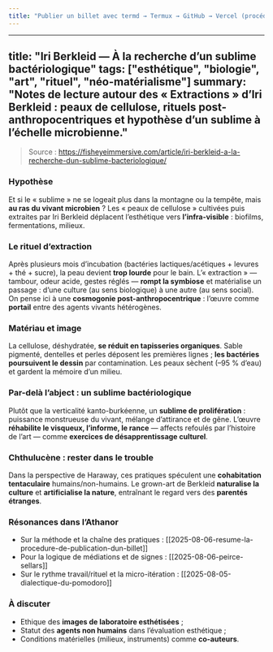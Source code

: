 ```yaml
---
title: "Publier un billet avec termd → Termux → GitHub → Vercel (procédure compacte)"
---
```


---
title: "Iri Berkleid — À la recherche d’un sublime bactériologique"
tags: ["esthétique", "biologie", "art", "rituel", "néo-matérialisme"]
summary: "Notes de lecture autour des « Extractions » d’Iri Berkleid : peaux de cellulose, rituels post-anthropocentriques et hypothèse d’un sublime à l’échelle microbienne."
---

> Source : https://fisheyeimmersive.com/article/iri-berkleid-a-la-recherche-dun-sublime-bacteriologique/

### Hypothèse
Et si le « sublime » ne se logeait plus dans la montagne ou la tempête, mais **au ras du vivant microbien** ? Les « peaux de cellulose » cultivées puis extraites par Iri Berkleid déplacent l’esthétique vers **l’infra-visible** : biofilms, fermentations, milieux.

### Le rituel d’extraction
Après plusieurs mois d’incubation (bactéries lactiques/acétiques + levures + thé + sucre), la peau devient **trop lourde** pour le bain. L’« extraction » — tambour, odeur acide, gestes réglés — **rompt la symbiose** et matérialise un passage : d’une culture (au sens biologique) à une autre (au sens social).  
On pense ici à une **cosmogonie post-anthropocentrique** : l’œuvre comme **portail** entre des agents vivants hétérogènes.

### Matériau et image
La cellulose, déshydratée, **se réduit en tapisseries organiques**. Sable pigmenté, dentelles et perles déposent les premières lignes ; **les bactéries poursuivent le dessin** par contamination. Les peaux sèchent (–95 % d’eau) et gardent la mémoire d’un milieu.

### Par-delà l’abject : un sublime bactériologique
Plutôt que la verticalité kanto-burkéenne, un **sublime de prolifération** : puissance monstrueuse du vivant, mélange d’attirance et de gêne. L’œuvre **réhabilite le visqueux, l’informe, le rance** — affects refoulés par l’histoire de l’art — comme **exercices de désapprentissage culturel**.

### Chthulucène : rester dans le trouble
Dans la perspective de Haraway, ces pratiques spéculent une **cohabitation tentaculaire** humains/non-humains. Le grown-art de Berkleid **naturalise la culture** et **artificialise la nature**, entraînant le regard vers des **parentés étranges**.

### Résonances dans l’Athanor
- Sur la méthode et la chaîne des pratiques : [[2025-08-06-resume-la-procedure-de-publication-dun-billet]]
- Pour la logique de médiations et de signes : [[2025-08-06-peirce-sellars]]
- Sur le rythme travail/rituel et la micro-itération : [[2025-08-05-dialectique-du-pomodoro]]

### À discuter
- Ethique des **images de laboratoire esthétisées** ;
- Statut des **agents non humains** dans l’évaluation esthétique ;
- Conditions matérielles (milieux, instruments) comme **co-auteurs**.
